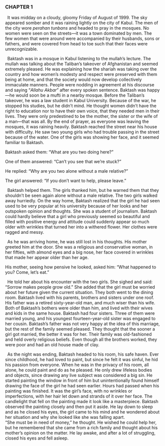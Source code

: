 ### CHAPTER 1

` `It was midday on a cloudy, gloomy Friday of August of 1999. The sky appeared somber and it was raining lightly on the city of Kabul. The men of the city wore *perahan tunbans* and headed to pray in the mosques. No women were seen on the streets—it was a town dominated by men. The few women that were around were accompanied by their husbands, sons or fathers, and were covered from head to toe such that their faces were unrecognizable. 

` `Baktash was in a mosque in Kabul listening to the mullah’s lecture. The mullah was talking about the Taliban’s takeover of Afghanistan and seemed extremely pleased. He was explaining how the shariah was taking over the country and how women’s modesty and respect were preserved with them being at home, and that the society would now develop collectively immaculate manners. People were nodding in agreement at his discourse and saying “*Allahu Akbar*” after every spoken sentence. Baktash was happy—he would soon be a mufti in a nearby mosque. Before the Taliban’s takeover, he was a law student in Kabul University. Because of the war, he stopped his studies, but he didn’t mind. He thought women didn’t have the right to education nor to have their own voice, that they needed men in their lives. They were only predestined to be the mother, the sister or the wife of a man—that was all. By the end of prayer, as everyone was leaving the mosques, it was raining heavily. Baktash reached the street near his house with difficulty. He saw two young girls who had trouble passing in the street because of the water. One of the girls was showing her face, and it seemed familiar to Baktash.

Baktash asked them: “What are you two doing here?”

One of them answered: “Can’t you see that we’re stuck?”

He replied: “Why are you two alone without a male relative?”

The girl answered: “If you don’t want to help, please leave.”

` `Baktash helped them. The girls thanked him, but he warned them that they shouldn’t be seen again alone without a male relative. The two girls walked away hurriedly. On the way home, Baktash realized that the girl he had seen used to be very popular at his university because of her looks and her outspoken opinion and thoughts. She was a student of journalism. Baktash could hardly believe that a girl who previously seemed so beautiful and filled with positive energy and attitude could suddenly appear so much older with wrinkles that turned her into a withered flower. Her clothes were ragged and messy. 

` `As he was arriving home, he was still lost in his thoughts. His mother greeted him at the door. She was a religious and conservative woman, in her fifties, with almond eyes and a big nose, her face covered in wrinkles that made her appear older than her age.

His mother, seeing how pensive he looked, asked him: “What happened to you? Come, let’s eat.”

` `He told her about his encounter with the two girls. She sighed and said: “Sorrow makes people grow old.” She added that the girl must be worried about her future given the current situation. They both went to the dining room. Baktash lived with his parents, brothers and sisters under one roof. His father was a retired sixty-year-old man, and much wiser than his wife. Both of Baktash’s bothers were older than him, and lived with their wives and kids in the same house. Baktash had four sisters. Three of them were married young, and his youngest fourteen-year-old sister was engaged to her cousin. Baktash’s father was not very happy at the idea of this marriage, but the rest of the family seemed pleased. They thought that the sooner a girl got married, the better it was for her. Their family was old-fashioned and held overly religious beliefs. Even though all the brothers worked, they were poor and had an old house made of clay.

` `As the night was ending, Baktash headed to his room, his safe haven. Ever since childhood, he had loved to paint, but since he felt it was sinful, he hid his passion from everyone. When he was in the privacy of his room, all alone, he could paint and do as he pleased. He only drew lifeless bodies and objects, since drawing any live subject was considered a big sin. He started painting the window in front of him but unintentionally found himself drawing the face of the girl he had seen earlier. Hours had passed when his painting was finished. It was the girl’s face, with no wrinkles or imperfections, with her hair let down and strands of it over her face. The candlelight that fell on the painting made it look like a masterpiece. Baktash observed the painting closely and then put it aside. He lay down to sleep and as he closed his eyes, the girl came to his mind and he wondered about her situation and why she looked like she was falling apart.   
“She must be in need of money,” he thought. He wished he could help her, but he remembered that she came from a rich family and thought about his mother’s opinion on the matter. He lay awake, and after a lot of struggling, closed his eyes and fell asleep.